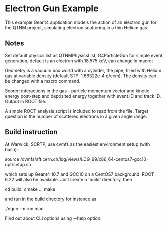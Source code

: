 # Electron Gun Example

This example Geant4 application models the action of an electron gun 
for the QTNM project, simulating electron scattering in a thin Helium gas.

## Notes 

Set default physics list as QTNMPhysicsList; G4ParticleGun for simple event generation,
default is an electron with 18.575 keV, can change in macro; 

Geometry is a vacuum box world with a cylinder, the pipe, filled with Helium gas at variable density (default STP: 1.66322e-4 g/ccm). 
The density can be changed with a macro command.

Scorer: interactions in the gas - particle momentum vector and kinetic energy post-step and deposited energy together
with event ID and track ID. Output in ROOT file.

A simple ROOT analysis script is included to read from the file. Target question is the number of scattered 
electrons in a given angle range.

## Build instruction

At Warwick, SCRTP, use cvmfs as the easiest environment setup (with bash):

source /cvmfs/sft.cern.ch/lcg/views/LCG_99/x86_64-centos7-gcc10-opt/setup.sh

which sets up Geant4 10.7 and GCC10 on a CentOS7 background. ROOT 6.22 will also be available. Just create a 'build' 
directory, then 

cd build; cmake ..; make

and run in the build directory for instance as 

./egun -m run.mac

Find out about CLI options using --help option.
